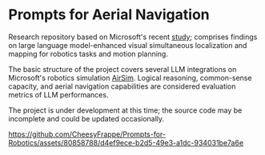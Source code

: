 # Prompts for Aerial Navigation
Research repository based on Microsoft's recent [study](https://www.microsoft.com/en-us/research/uploads/prod/2023/02/ChatGPT___Robotics.pdf); comprises findings on large language model-enhanced visual simultaneous localization and mapping for robotics tasks and motion planning.

The basic structure of the project covers several LLM integrations on Microsoft's robotics simulation [AirSim](https://github.com/microsoft/AirSim). Logical reasoning, common-sense capacity, and aerial navigation capabilities are considered evaluation metrics of LLM performances. 

The project is under development at this time; the source code may be incomplete and could be updated occasionally.

https://github.com/CheesyFrappe/Prompts-for-Robotics/assets/80858788/d4ef9ece-b2d5-49e3-a1dc-934031be7a6e

